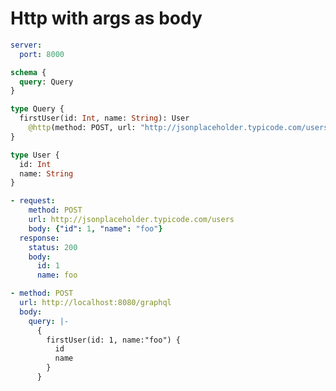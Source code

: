 # Http with args as body

```yaml @config
server:
  port: 8000
```

```graphql @schema
schema {
  query: Query
}

type Query {
  firstUser(id: Int, name: String): User
    @http(method: POST, url: "http://jsonplaceholder.typicode.com/users", body: "{{.args}}")
}

type User {
  id: Int
  name: String
}
```

```yml @mock
- request:
    method: POST
    url: http://jsonplaceholder.typicode.com/users
    body: {"id": 1, "name": "foo"}
  response:
    status: 200
    body:
      id: 1
      name: foo
```

```yml @test
- method: POST
  url: http://localhost:8080/graphql
  body:
    query: |-
      {
        firstUser(id: 1, name:"foo") {
          id
          name
        }
      }
```
